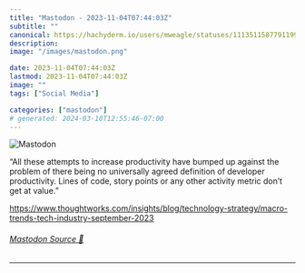 ```yaml
---
title: "Mastodon - 2023-11-04T07:44:03Z"
subtitle: ""
canonical: https://hachyderm.io/users/mweagle/statuses/111351158779119946
description:
image: "/images/mastodon.png"

date: 2023-11-04T07:44:03Z
lastmod: 2023-11-04T07:44:03Z
image: ""
tags: ["Social Media"]

categories: ["mastodon"]
# generated: 2024-03-10T12:55:46-07:00
---
```

![Mastodon](/images/mastodon.png)

<p>“All these attempts to increase productivity have bumped up against the problem of there being no universally agreed definition of developer productivity. Lines of code, story points or any other activity metric don’t get at value.”</p><p><a href="https://www.thoughtworks.com/insights/blog/technology-strategy/macro-trends-tech-industry-september-2023" target="_blank" rel="nofollow noopener noreferrer" translate="no"><span class="invisible">https://www.</span><span class="ellipsis">thoughtworks.com/insights/blog</span><span class="invisible">/technology-strategy/macro-trends-tech-industry-september-2023</span></a></p>


###### [Mastodon Source 🐘](https://hachyderm.io/@mweagle/111351158779119946)

___
